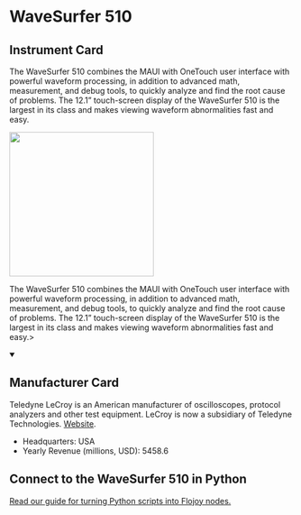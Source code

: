 
# WaveSurfer 510

## Instrument Card

<div className="flex">

<div>

The WaveSurfer 510 combines the MAUI with OneTouch user interface with powerful waveform processing, in addition to advanced math, measurement, and debug tools, to quickly analyze and find the root cause of problems. The 12.1” touch-screen display of the WaveSurfer 510 is the largest in its class and makes viewing waveform abnormalities fast and easy.

</div>

<img width="256" src="docs/Instruments/Oscilloscopes/WaveSurfer-510/WaveSurfer-510.jpg"/>

</div>

The WaveSurfer 510 combines the MAUI with OneTouch user interface with powerful waveform processing, in addition to advanced math, measurement, and debug tools, to quickly analyze and find the root cause of problems. The 12.1” touch-screen display of the WaveSurfer 510 is the largest in its class and makes viewing waveform abnormalities fast and easy.>

<details open>
<summary><h2>Manufacturer Card</h2></summary>

Teledyne LeCroy is an American manufacturer of oscilloscopes, protocol analyzers and other test equipment. LeCroy is now a subsidiary of Teledyne Technologies. <a href="https://www.teledynelecroy.com/">Website</a>.

<ul>
  <li>Headquarters: USA</li>
  <li>Yearly Revenue (millions, USD): 5458.6</li>
</ul>
</details>

## Connect to the WaveSurfer 510 in Python

[Read our guide for turning Python scripts into Flojoy nodes.](https://docs.flojoy.ai/custom-nodes/creating-custom-node/)


